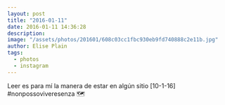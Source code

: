 ```yaml
---
layout: post
title: "2016-01-11"
date: 2016-01-11 14:36:28
description: 
image: "/assets/photos/201601/608c03cc1fbc930eb9fd740888c2e11b.jpg"
author: Elise Plain
tags: 
  - photos
  - instagram
---
```


Leer es para mí la manera de estar en algún sitio [10-1-16] 
#nonpossoviveresenza 🗺
<p></p>
